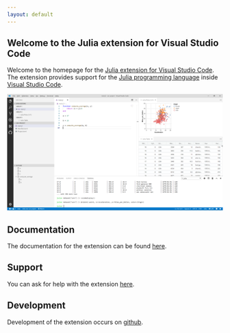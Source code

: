```yaml
---
layout: default
---
```


## Welcome to the Julia extension for Visual Studio Code

Welcome to the homepage for the [Julia extension for Visual Studio Code](https://marketplace.visualstudio.com/items?itemName=julialang.language-julia). The extension provides support for the [Julia programming language](http://julialang.org/) inside [Visual Studio Code](https://code.visualstudio.com/).

![Screenshot](/assets/images/screenshot1.png)

## Documentation

The documentation for the extension can be found [here](/docs/stable/).

## Support

You can ask for help with the extension [here](https://discourse.julialang.org/c/tools/vscode).

## Development

Development of the extension occurs on [github](https://github.com/JuliaEditorSupport/julia-vscode).
